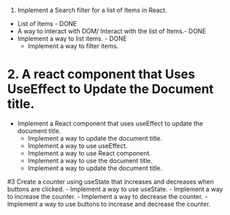 1. Implement a Search filter for a list of Items in React.
 - List of Items - DONE
 - A way to interact with DOM/ Interact with the list of Items.- DONE
 - Implement a way to list items. - DONE
    - Implement a way to filter items.


# 2. A react component that Uses UseEffect to Update the Document title.
  - Implement a React component that uses useEffect to update the document title.
    - Implement a way to update the document title.
    - Implement a way to use useEffect.
    - Implement a way to use React component.
    - Implement a way to use the document title.
    - Implement a way to update the document title.

  #3 Create a counter using useState that increases and decreases when buttons are clicked.
    - Implement a way to use useState.
    - Implement a way to increase the counter.
    - Implement a way to decrease the counter.
    - Implement a way to use buttons to increase and decrease the counter.